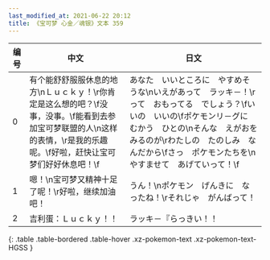 ```yaml
---
last_modified_at: 2021-06-22 20:12
title: 《宝可梦 心金／魂银》文本 359
---
```

| 编号 | 中文 | 日文 |
| ---- | ---- | ---- |
| 0 | 有个能舒舒服服休息的地方\nＬｕｃｋｙ！\r你肯定是这么想的吧？\f没事，没事。\f能看到去参加宝可梦联盟的人\n这样的表情，\r是我的乐趣呢。\f好啦，赶快让宝可梦们好好休息吧！\f | あなた　いいところに　やすめそうな\nいえがあって　ラッキ－！\rって　おもってる　でしょう？\fいいの　いいの\fポケモンリ－グに　むかう　ひとの\nそんな　えがおを　みるのが\rわたしの　たのしみ　なんだから\fさっ　ポケモンたちを\nやすませて　あげていって！\f |
| 1 | 嗯！\n宝可梦又精神十足了呢！\r好啦，继续加油吧！ | うん！\nポケモン　げんきに　なったね！\rそれじゃ　がんばって！ |
| 2 | 吉利蛋：Ｌｕｃｋｙ！！ | ラッキ－『らっきい！！ |
{: .table .table-bordered .table-hover .xz-pokemon-text .xz-pokemon-text-HGSS }